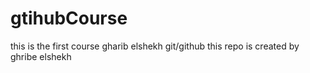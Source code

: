 # gtihubCourse
this is the first course gharib elshekh git/github
this repo is created by ghribe elshekh
